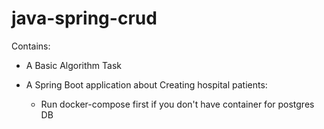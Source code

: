 # java-spring-crud
Contains:

- A Basic Algorithm Task

- A Spring Boot application about Creating hospital patients:
  - Run docker-compose first if you don't have container for postgres DB